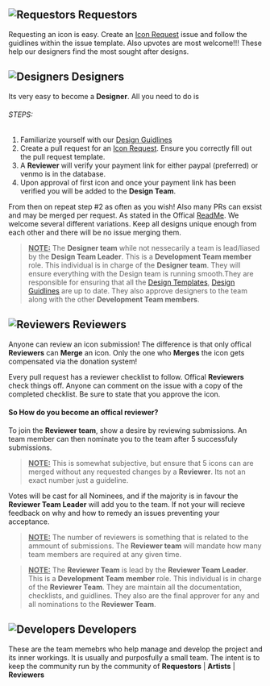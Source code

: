 ## ![Requestors](https://api.iconify.design/mdi-account-circle.svg?color=%23ba68c8&height=20) Requestors
Requesting an icon is easy. Create an [Icon Request](https://github.com/forumicon/forumicons/issues/new?assignees=&labels=ICON+Request&template=---icon-request.md&title=%5BICON+REQUEST%5D+) issue and follow the guidlines within the issue template. Also upvotes are most welcome!!! These help our designers find the most sought after designs.

## ![Designers](https://api.iconify.design/mdi-check-decagram.svg?color=%2342a5f5&height=20) Designers
Its very easy to become a **Designer**. All you need to do is

###### STEPS:
1. Familiarize yourself with our [Design Guidlines](https://github.com/forumicon/forumicons/tree/master/design)
2. Create a pull request for an [Icon Request](https://github.com/forumicon/forumicons/issues/new?assignees=&labels=ICON+Request&template=---icon-request.md&title=%5BICON+REQUEST%5D+). Ensure you  correctly fill out the pull request template.
3. A **Reviewer** will verify your payment link for either paypal (preferred) or venmo is in the database.
4. Upon approval of first icon and once your payment link has been verified you will be added to the **Design Team**.

From then on repeat step #2 as often as you wish! Also many PRs can exsist and may be merged per request. As stated in the Offical [ReadMe](https://github.com/forumicon/forumicons/blob/master/README.md). We welcome several different variations. Keep all designs unique enough from each other and there will be no issue merging them.

> <u>**NOTE:**</u> The **Designer team** while not nessecarily a team is lead/liased by the **Design Team Leader**. This is a **Development Team member** role. This individual is in charge of  the **Designer team**. They will ensure everything with the Design team is running smooth.They are responsible for ensuring that all the [Design Templates](https://github.com/forumicon/forumicons/tree/master/templates), [Design Guidlines](https://github.com/forumicon/forumicons/tree/master/design) are up to date. They also approve designers to the team along with the other **Development Team members**.

## ![Reviewers](https://api.iconify.design/mdi-clipboard-check.svg?color=%23ef5350&height=20) Reviewers

Anyone can review an icon submission! The difference is that only offical **Reviewers** can **Merge** an icon. Only the one who **Merges** the icon gets compensated via the donation system!

Every pull request has a reviewer checklist to follow. Offical **Reviewers** check things off. Anyone can comment on the issue with a copy of the completed checklist. Be sure to state that you approve the icon.

#### So How do you become an offical reviewer?

To join the **Reviewer team**, show a desire by reviewing submissions. An team member can then nominate you to the team after 5 successfuly submissions.

> <u>**NOTE:**</u> This is somewhat subjective, but ensure that 5 icons can are merged without any requested changes by a **Reviewer**. Its not an exact number just a guideline.

Votes will be cast for all Nominees, and if the majority is in favour the **Reviewer Team Leader** will add you to the team. If not your will recieve feedback on why and how to remedy an issues preventing your acceptance.

> <u>**NOTE:**</u> The number of reviewers is something that is related to the ammount of submissions. The **Reviewer team** will mandate how many team members are required at any given time.

> <u>**NOTE:**</u> The **Reviewer Team** is lead by the **Reviewer Team Leader**. This is a **Development Team member** role.  This individual is in charge of the **Reviewer Team**. They are maintain all the documentation, checklists, and guidlines. They also are the final approver for any and all nominations to the **Reviewer Team**.

## ![Developers](https://api.iconify.design/mdi-shield-check.svg?color=%2326a69a&height=20) Developers

These are the team memebrs who help manage and develop the project and its inner workings. It is usually and purposfully a small team. The intent is to keep the community run by the community of **Requestors** | **Artists** | **Reviewers**
